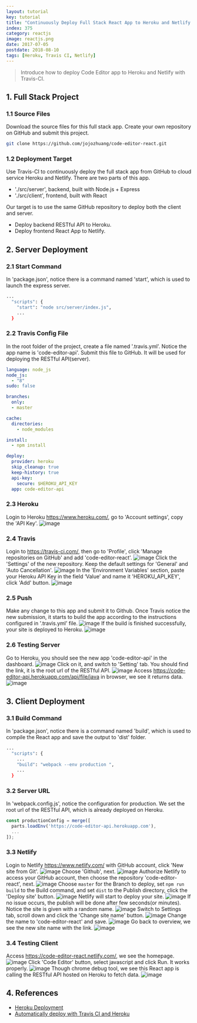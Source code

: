 ```yaml
---
layout: tutorial
key: tutorial
title: "Continuously Deploy Full Stack React App to Heroku and Netlify with Travis-CI"
index: 375
category: reactjs
image: reactjs.png
date: 2017-07-05
postdate: 2018-08-10
tags: [Heroku, Travis CI, Netlify]
---
```


> Introduce how to deploy Code Editor app to Heroku and Netlify with Travis-CI.

## 1. Full Stack Project
### 1.1 Source Files
Download the source files for this full stack app. Create your own repository on GitHub and submit this project.
```sh
git clone https://github.com/jojozhuang/code-editor-react.git
```
### 1.2 Deployment Target
Use Travis-CI to continuously deploy the full stack app from GitHub to cloud service Heroku and Netlify. There are two parts of this app.
* './src/server', backend, built with Node.js + Express
* './src/client', frontend, built with React

Our target is to use the same GitHub repository to deploy both the client and server.
* Deploy backend RESTful API to Heroku.
* Deploy frontend React App to Netlify.

## 2. Server Deployment
### 2.1 Start Command
In 'package.json', notice there is a command named 'start', which is used to launch the express server.
```sh
...
  "scripts": {
    "start": "node src/server/index.js",
    ...
  }
```
### 2.2 Travis Config File
In the root folder of the project, create a file named '.travis.yml'. Notice the app name is 'code-editor-api'. Submit this file to GitHub. It will be used for deploying the RESTful API(server).
```yml
language: node_js
node_js:
  - "8"
sudo: false

branches:
  only:
  - master

cache:
  directories:
    - node_modules

install:
  - npm install

deploy:
  provider: heroku
  skip_cleanup: true
  keep-history: true
  api-key:
    secure: $HEROKU_API_KEY
  app: code-editor-api
```
### 2.3 Heroku
Login to Heroku https://www.heroku.com/, go to 'Account settings', copy the 'API Key'.
![image](/public/tutorials/375/heroku_apikey.png)  
### 2.4 Travis
Login to https://travis-ci.com/, then go to 'Profile', click 'Manage repositories on GitHub' and add 'code-editor-react'.
![image](/public/tutorials/375/travis_add_repository.png)
Click the 'Settings' of the new repository. Keep the default settings for 'General' and 'Auto Cancellation'.
![image](/public/tutorials/375/travis_settings.png)
In the 'Environment Variables' section, paste your Heroku API Key in the field ‘Value’ and name it 'HEROKU_API_KEY', click 'Add' button.
![image](/public/tutorials/375/travis_environment_variable.png)
### 2.5 Push
Make any change to this app and submit it to Github. Once Travis notice the new submission, it starts to build the app according to the instructions configured in '.travis.yml' file.
![image](/public/tutorials/375/travis_build.png)
If the build is finished successfully, your site is deployed to Heroku.
![image](/public/tutorials/375/travis_deploy.png)  
### 2.6 Testing Server
Go to Heroku, you should see the new app 'code-editor-api' in the dashboard.
![image](/public/tutorials/375/heroku_newapp.png)
Click on it, and switch to 'Setting' tab. You should find the link, it is the root url of the RESTful API.
![image](/public/tutorials/375/heroku_link.png)
Access https://code-editor-api.herokuapp.com/api/file/java in browser, we see it returns data.
![image](/public/tutorials/375/heroku_api.png)

## 3. Client Deployment
### 3.1 Build Command
In 'package.json', notice there is a command named 'build', which is used to compile the React app and save the output to 'dist' folder.
```sh
...
  "scripts": {
    ...
    "build": "webpack --env production ",
    ...
  }
```
### 3.2 Server URL
In 'webpack.config.js', notice the configuration for production. We set the root url of the RESTful API, which is already deployed on Heroku.
```javascript
const productionConfig = merge([
  parts.loadEnv('https://code-editor-api.herokuapp.com'),
  ...
]);
```
### 3.3 Netlify
Login to Netlify https://www.netlify.com/ with GitHub account, click 'New site from Git'.
![image](/public/tutorials/375/netlify_app.png)
Choose 'Github', next.
![image](/public/tutorials/375/netlify_newsite.png)
Authorize Netlify to access your GitHub account, then choose the repository 'code-editor-react', next.
![image](/public/tutorials/375/netlify_repository.png)
Choose `master` for the Branch to deploy, set `npm run build` to the Build command, and set `dist` to the Publish directory, click the 'Deploy site' button.
![image](/public/tutorials/375/netlify_options.png)
Netlify will start to deploy your site.
![image](/public/tutorials/375/netlify_inprogress.png)
If no issue occurs, the publish will be done after few seconds(or minutes). Notice the site is given with a random name.
![image](/public/tutorials/375/netlify_published.png)
Switch to Settings tab, scroll down and click the 'Change site name' button.
![image](/public/tutorials/375/netlify_settings.png)
Change the name to 'code-editor-react' and save.
![image](/public/tutorials/375/netlify_changename.png)
Go back to overview, we see the new site name with the link.
![image](/public/tutorials/375/netlify_overview.png)
### 3.4 Testing Client
Access https://code-editor-react.netlify.com/, we see the homepage.
![image](/public/tutorials/375/test_home.png)
Click 'Code Editor' button, select javascript and click Run. It works properly.
![image](/public/tutorials/375/test_editor.png)
Though chrome debug tool, we see this React app is calling the RESTful API hosted on Heroku to fetch data.
![image](/public/tutorials/375/test_remoteapi.png)

## 4. References
* [Heroku Deployment](https://docs.travis-ci.com/user/deployment/heroku/)
* [Automatically deploy with Travis CI and Heroku](https://medium.com/@felipeluizsoares/automatically-deploy-with-travis-ci-and-heroku-ddba1361647f)
